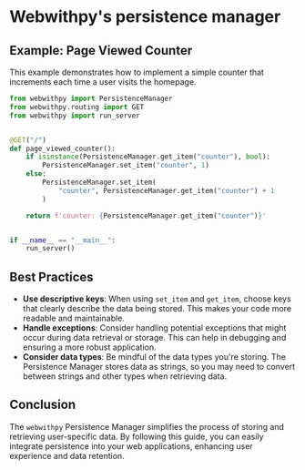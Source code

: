 # Webwithpy's persistence manager
## Example: Page Viewed Counter

This example demonstrates how to implement a simple counter that increments each time a user visits the homepage.


```python
from webwithpy import PersistenceManager
from webwithpy.routing import GET
from webwithpy import run_server


@GET("/")
def page_viewed_counter():
    if isinstance(PersistenceManager.get_item("counter"), bool):
        PersistenceManager.set_item("counter", 1)
    else:
        PersistenceManager.set_item(
            "counter", PersistenceManager.get_item("counter") + 1
        )

    return f'counter: {PersistenceManager.get_item("counter")}'


if __name__ == "__main__":
    run_server()

```

## Best Practices

- **Use descriptive keys**: When using `set_item` and `get_item`, choose keys that clearly describe the data being stored. This makes your code more readable and maintainable.
- **Handle exceptions**: Consider handling potential exceptions that might occur during data retrieval or storage. This can help in debugging and ensuring a more robust application.
- **Consider data types**: Be mindful of the data types you're storing. The Persistence Manager stores data as strings, so you may need to convert between strings and other types when retrieving data.

## Conclusion

The `webwithpy` Persistence Manager simplifies the process of storing and retrieving user-specific data. By following this guide, you can easily integrate persistence into your web applications, enhancing user experience and data retention.
